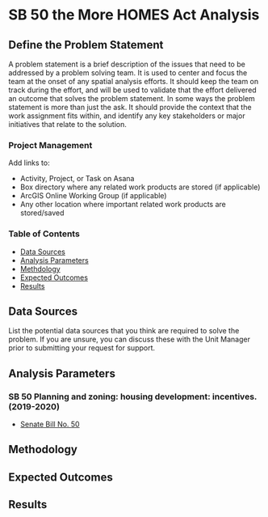 # SB 50 the More HOMES Act Analysis

## Define the Problem Statement

A problem statement is a brief description of the issues that need to be addressed by a problem solving team. It is used to center and focus the team at the onset of any spatial analysis efforts. It should keep the team on track during the effort, and will be used to validate that the effort delivered an outcome that solves the problem statement. In some ways the problem statement is more than just the ask. It should provide the context that the work assignment fits within, and identify any key stakeholders or major initiatives that relate to the solution.

### Project Management 

Add links to:
- Activity, Project, or Task on Asana 
- Box directory where any related work products are stored (if applicable) 
- ArcGIS Online Working Group (if applicable) 
- Any other location where important related work products are stored/saved 

### Table of Contents
- [Data Sources](#data-sources)
- [Analysis Parameters](#analysis-parameters)
- [Methdology](#methodology)
- [Expected Outcomes](#expected-outcomes)
- [Results](#results) 

## Data Sources

List the potential data sources that you think are required to solve the problem. If you are unsure, you can discuss these with the Unit Manager prior to submitting your request for support.

## Analysis Parameters

### SB 50 Planning and zoning: housing development: incentives. (2019-2020)
- [Senate Bill No. 50](https://leginfo.legislature.ca.gov/faces/billTextClient.xhtml?bill_id=201920200SB50)


## Methodology


## Expected Outcomes


## Results

